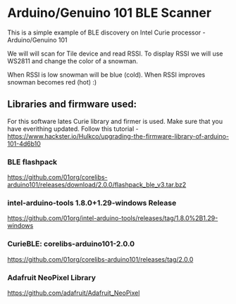 # Arduino/Genuino 101 BLE Scanner
This is a simple example of BLE discovery on Intel Curie processor - Arduino/Genuino 101

We will will scan for Tile device and read RSSI. 
To display RSSI we will use WS2811 and change the color of a snowman.

When RSSI is low snowman will be blue (cold). When RSSI improves snowman becomes red (hot) :)
 
## Libraries and firmware used:
For this software lates Curie library and firmer is used. Make sure that you have everithing updated.
Follow this tutorial - https://www.hackster.io/Hulkco/upgrading-the-firmware-library-of-arduino-101-4d6b10
  
### BLE flashpack
https://github.com/01org/corelibs-arduino101/releases/download/2.0.0/flashpack_ble_v3.tar.bz2
### intel-arduino-tools 1.8.0+1.29-windows Release
https://github.com/01org/intel-arduino-tools/releases/tag/1.8.0%2B1.29-windows
### CurieBLE: corelibs-arduino101-2.0.0
https://github.com/01org/corelibs-arduino101/releases/tag/2.0.0

### Adafruit NeoPixel Library
https://github.com/adafruit/Adafruit_NeoPixel
